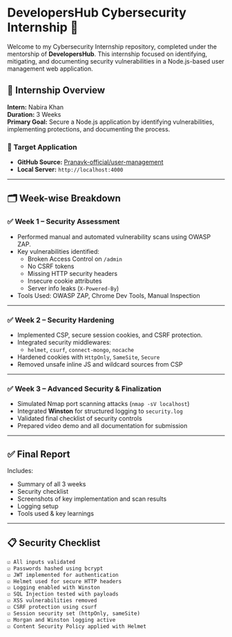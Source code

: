 # DevelopersHub Cybersecurity Internship 🚀

Welcome to my Cybersecurity Internship repository, completed under the mentorship of **DevelopersHub**. This internship focused on identifying, mitigating, and documenting security vulnerabilities in a Node.js-based user management web application.

## 🔐 Internship Overview

**Intern:** Nabira Khan  
**Duration:** 3 Weeks  
**Primary Goal:** Secure a Node.js application by identifying vulnerabilities, implementing protections, and documenting the process.

### 🔗 Target Application
- **GitHub Source:** [Pranavk-official/user-management](https://github.com/Pranavk-official/user-management)
- **Local Server:** `http://localhost:4000`

---

## 🗂️ Week-wise Breakdown

### ✅ Week 1 – Security Assessment
- Performed manual and automated vulnerability scans using OWASP ZAP.
- Key vulnerabilities identified:
  - Broken Access Control on `/admin`
  - No CSRF tokens
  - Missing HTTP security headers
  - Insecure cookie attributes
  - Server info leaks (`X-Powered-By`)
- Tools Used: OWASP ZAP, Chrome Dev Tools, Manual Inspection


---

### ✅ Week 2 – Security Hardening
- Implemented CSP, secure session cookies, and CSRF protection.
- Integrated security middlewares:
  - `helmet`, `csurf`, `connect-mongo`, `nocache`
- Hardened cookies with `HttpOnly`, `SameSite`, `Secure`
- Removed unsafe inline JS and wildcard sources from CSP


---

### ✅ Week 3 – Advanced Security & Finalization
- Simulated Nmap port scanning attacks (`nmap -sV localhost`)
- Integrated **Winston** for structured logging to `security.log`
- Validated final checklist of security controls
- Prepared video demo and all documentation for submission

---

## ✅ Final Report

Includes:
- Summary of all 3 weeks
- Security checklist
- Screenshots of key implementation and scan results
- Logging setup
- Tools used & key learnings

---

## 📋 Security Checklist

```txt
☑ All inputs validated
☑ Passwords hashed using bcrypt
☑ JWT implemented for authentication
☑ Helmet used for secure HTTP headers
☑ Logging enabled with Winston
☑ SQL Injection tested with payloads
☑ XSS vulnerabilities removed
☑ CSRF protection using csurf
☑ Session security set (httpOnly, sameSite)
☑ Morgan and Winston logging active
☑ Content Security Policy applied with Helmet
